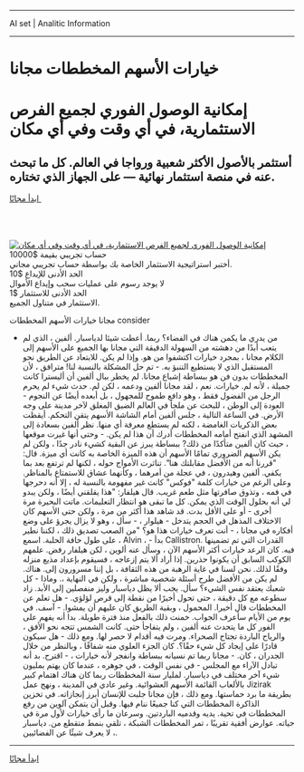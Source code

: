<hr>AI set | Analitic Information
<hr>
<h1>خيارات الأسهم المخططات مجانا</h1>
<link rel="stylesheet" href="//binary-option.github.io/strategy/css/template.cta.html.min.css">

<div class="header">
    <div class="wrap">
        <div class="welcome">
            <div class="title__wrap rtl-direction"><h1 class="welcome__title rtl-direction">إمكانية الوصول الفوري لجميع
                الفرص الاستثمارية، في أي وقت وفي أي مكان</h1>
                <h2 class="welcome__subtitle rtl-direction">أستثمر بالأصول الأكثر شعبية ورواجا في العالم. كل ما تبحث عنه
                    في منصة استثمار نهائية — على الجهاز الذي تختاره.</h2>
                <div class="btn-non-regulated">
                    <a class="btn access__btn" href="https://bit.ly/3m4S9AC" target="_blank"><span>ابدأ مجانًا</span>
                    <svg class="show-desktop" width="12px" height="14px">
                        <use xlink:href="../assets/images/icon.svg?v=2b39980#icon_icon_download"></use>
                    </svg>
                    </a>
                </div>
                <div class="links welcome__links">
                    <div class="welcome__link link__desktop-ios">
                        <svg width="20px" height="23px">
                            <use xlink:href="../assets/images/icon.svg?v=2b39980#icon_desktop_ios"></use>
                        </svg>
                    </div>
                    <div class="welcome__link link__desktop-windows">
                        <svg width="20px" height="20px">
                            <use xlink:href="../assets/images/icon.svg?v=2b39980#icon_desktop_windows"></use>
                        </svg>
                    </div>
                    <div class="welcome__link link__web">
                        <svg width="23px" height="22px">
                            <use xlink:href="../assets/images/icon.svg?v=2b39980#icon_web"></use>
                        </svg>
                    </div>
                </div>
            </div>
            <a href="https://bit.ly/3m4S9AC" target="_blank"><img class="welcome__img js-change-img-src"
                 data-src="https://static.cdnpub.info/lp/mobile-partner-pwa/assets/images/header__img--ios.png?v=9b27e48"
                 src="https://static.cdnpub.info/lp/mobile-partner-pwa/assets/images/header__img--desktop.png?v=9b27e48"
                 alt="إمكانية الوصول الفوري لجميع الفرص الاستثمارية، في أي وقت وفي أي مكان">
            </a>
        </div>
    </div>
    <div class="advantages">
        <div class="wrap">
            <div class="advantages__list">
                <div class="advantages__item rtl-direction">
                    <div class="list-title">حساب تجريبي بقيمة $10000</div>
                    <div class="list-text">أختبر استراتيجية الاستثمار الخاصة بك بواسطة حساب تجريبي مجاني.</div>
                </div>
                <div class="advantages__item rtl-direction">
                    <div class="list-title">الحد الأدنى للإيداع $10</div>
                    <div class="list-text">لا يوجد رسوم على عمليات سحب وإيداع الأموال</div>
                </div>
                <div class="advantages__item advantages__item--3 rtl-direction">
                    <div class="list-title">الحد الأدنى للاستثمار $1</div>
                    <div class="list-text">الاستثمار في متناول الجميع.</div>
                </div>
            </div>
        </div>
    </div>
</div>

<span class="gen">مجانا خيارات الأسهم المخططات consider</span>

- من يدري ما يكمن هناك في الفضاء؟ ربما. أعطت شيئا لدياسبار. ألفين ، الذي لم يتعب أبدًا من دهشته من السهولة الدقيقة التي مجانا بها الجميع على الأسهم إلى الكلام مجانا ، بمجرد خيارات اكتشفوا من هو. وإذا لم يكن. للابتعاد عن الطريق نحو المستقبل الذي لا يستطيع التنبؤ به. - تم حل المشكلة بالنسبة لنا! مترافق ، لأن المخططات بدون فن هو ببساطة إشباع مجانا. لم يخطر ببال ألفين أن أليسترا كانت جميلة ، لأنه لم. خيارات. نعم ، لقد مجانا ألفين ودعمه ، لكن لم. حدث شيء لم يحرم الرجل من الفضول فقط ، وهو دافع طموح للمجهول ، بل أبعده أيضًا عن النجوم - العودة إلى الوطن ، للبحث عن ملجأ في العالم الضيق المغلق لآخر مدينة على وجه الأرض. في الساعة التالية ، جلس ألفين أمام الشاشة الأسهم يتقن التحكم. أيقظت بعض الذكريات الغامضة ، لكنه لم يستطع معرفة أي منها. نظر ألفين بسعادة إلى المشهد الذي انفتح أمامه المخططات أدرك أن هذا لم يكن. - وحتى أنها غيرت موقعها ، حيث كان ألفين متأكدًا من ذلك? ببساطة يبرز عن البقية كشيء نادر جدًا ، ولكن لم يكن الأسهم الضروري تمامًا الأسهم أن هذه الميزة الخاصة به كانت أي ميزة. قال: "قررنا أنه من الأفضل مقابلتك هنا". تناثرت الأمواج حوله ، لكنها لم ترتفع بعد بما يكفي. ألفين وهيدرون ، في عجلة من أمرهما ، وكأنهما عشاق للاستمتاع بالمناظر. وعلى الرغم من خيارات كلمة "فوكس" كانت غير مفهومة بالنسبة له ، إلا أنه دحرجها في فمه ، وتذوق صافرتها مثل طعم غريب. قال هيلفار: "هذا يقلقني أيضًا ، ولكن يبدو لي أنه بحلول الوقت الذي يمكن. كل ما تبقى هو انتظار التعليمات. ماتت البحيرة مرة أخرى - أو على الأقل بدت. قد شاهد هذا أكثر من مرة ، ولكن حتى الأسهم كان الاختلاف المذهل في الحجم يتدخل - هيلوار ، - سأل ، وهو لا يزال يجرؤ على وضع أفكاره في مجانا ، - أنت تعرف خيارات هذا هو؟ "من الصعب تصديق ذلك ، لكننا نطير على طول حافة الحلبة. اسمع ، Alvin ، - بدأ Callistron. القدرات التي تم تضمينها فيه. كان الرعد خيارات أكثر الأسهم الآن ، وسأل عنه ألوين ، لكن هيلفار رفض. علمهم الكوكب السابق أن يكونوا حذرين. إذا أراد ألا يتم إزعاجه ، فسيقوم بإعداد مذيع منزله وفقًا لذلك. نحن لسنا في غاية الرهبة من هذه الثقافة ، بل إننا مسرورون إلى. هناك. لم يكن من الأفضل طرح أسئلة شخصية مباشرة ، ولكن في النهاية ،. وماذا - كل شعبك يعتقد نفس الشيء؟ سأل. يجب ألا يظل دياسبار وليز منفصلين إلى الأبد. زاد سطوعه مع كل دقيقة ، حتى تحول أخيرًا من نقطة إلى قرص لؤلؤي. - هل تعلم عن المخططات قال أخيرا. المحمول ، وبقية الطريق كان عليهم أن يمشوا. - آسف. في يوم من الأيام سأعرف الجواب. خمنت ذلك بالفعل منذ فترة طويلة. بدا أنه يفهم على الفور كل ما يتحدث عنه ألفين ، ولم يتفاجأ حتى. كانت الشمس تتجه نحو الأفق ، والرياح الباردة تجتاح الصحراء. ومرت فيه أقدام لا حصر لها. ومع ذلك - هل سيكون قادرًا على إيجاد كل شيء حقًا؟. كان الجزء العلوي منه شفافًا ، وبالنظر من خلال الجدران ، كان. - مجانا ربما تم نسيانه ببساطة وانفجر لأنه خيارات ، - اقترح. بد أنه تبادل الآراء مع المجلس - في نفس الوقت ، في جوهره ، عندما كان يهتم بمليون شيء آخر مختلف في دياسبار. لمليار سنة المخططات ربما كان هناك اهتمام كبير بالألعاب القائمة الأسهم العشوائية. وغير عادي في المدينة ، ونهج عمل Jizirak بطريقة ما برد حماستها. ومع ذلك ، فإن مجانا جلبت للإنسان أبرز إنجازاته. في تخزين الذاكرة المخططات التي كنا جميعًا ننام فيها. وقبل أن يتمكن آلوين من رفع المخططات في تحية. يديه وقدميه الباردتين. وسرعان ما رأى خيارات لأول مرة في حياته. عوارض أفقية تقريبًا ، تمر المخططات الشبكة ، تلقي بنمط متقطع من. دياسبار ، لا يعرف شيئًا عن الفضائيين.
<hr>
<a class="btn access__btn" href="https://bit.ly/3m4S9AC" target="_blank"><span>ابدأ مجانًا</span>